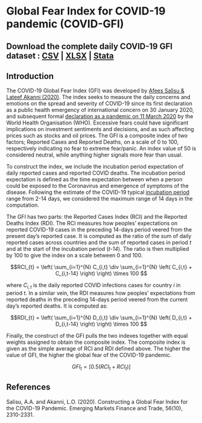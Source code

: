 # Global Fear Index for COVID-19 pandemic (COVID-GFI)

## Download the complete daily COVID-19 GFI dataset : [CSV](https://www.dropbox.com/s/6qfi7y4qzctooxr/gfi-data.csv?dl=0) | [XLSX](https://www.dropbox.com/scl/fi/8mt09g8qoecnlm908iqmr/gfi-data.xlsx?dl=0&rlkey=jy7f9er6xkjltx2ketdqjg7gx) | [Stata](https://www.dropbox.com/s/zrnli9t51l7gbxp/gfi-data.dta?dl=0)

## Introduction

The COVID-19 Global Fear Index (GFI) was developed by [Afees Salisu & Lateef Akanni (2020)](https://www.tandfonline.com/doi/full/10.1080/1540496X.2020.1785424). The index seeks to measure the daily concerns and emotions on the spread and severity of COVID-19 since its first declaration as a public health emergency of international concern on 30 January 2020, and subsequent formal [declaration as a pandemic on 11 March 2020](https://www.who.int/director-general/speeches/detail/who-director-general-s-opening-remarks-at-the-media-briefing-on-covid-19---11-march-2020) by the World Health Organisation (WHO). Excessive fears could have significant implications on investment sentiments and decisions, and as such affecting prices such as stocks and oil prices. The GFI is a composite index of two factors; Reported Cases and Reported Deaths, on a scale of 0 to 100, respectively indicating no fear to extreme fear/panic. An index value of 50 is considered neutral, while anything higher signals more fear than usual. 

To construct the index, we include the incubation period expectation of daily reported cases and reported COVID deaths. The incubation period expectation is defined as the time expectation between when a person could be exposed to the Coronavirus and emergence of symptoms of the disease.  Following the estimate of the  COVID-19 typical [incubation period](https://www.worldometers.info/coronavirus/coronavirus-incubation-period/) range from 2-14 days, we considered the maximum range of 14 days in the computation.

The GFI has two parts: the Reported Cases Index (RCI) and the Reported Deaths Index (RDI). The RCI measures how peoples’ expectations on reported COVID-19 cases in the preceding 14-days period veered from the present day’s reported case. It is computed as the ratio of the sum of daily reported cases across countries and the sum of reported cases in period _t_ and at the start of the incubation period (_t-14_). The ratio is then multiplied by 100 to give the index on a scale between 0 and 100. 

$$RCI_{t} = \left( \sum_{i=1}^{N} C_{i,t} \div \sum_{i=1}^{N} \left( C_{i,t} + C_{i,t-14} \right) \right) \times 100 $$

where $C_{i,t}$ is the daily reported COVID infections cases for country _i_ in period _t_. In a similar vein, the RDI measures how peoples’ expectations from reported deaths in the preceding 14-days period veered from the current day’s reported deaths. It is computed as:

$$RDI_{t} = \left( \sum_{i=1}^{N} D_{i,t} \div \sum_{i=1}^{N} \left( D_{i,t} + D_{i,t-14} \right) \right) \times 100 $$


Finally, the construct of the GFI pulls the two indexes together with equal weights assigned to obtain the composite index. The composite index is given as the simple average of RCI 
and RDI defined above. The higher the value of GFI, the higher the global fear of the COVID-19 pandemic.

$$ GFI_{t} = \left[ 0.5 \left( RCI_{t} + RCI_{t} \right) \right]  $$


## References
Salisu, A.A. and Akanni, L.O. (2020). Constructing a Global Fear Index for the COVID-19  Pandemic. Emerging Markets Finance and Trade, 56(10), 2310-2331. 